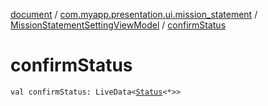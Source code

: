 [document](../../index.md) / [com.myapp.presentation.ui.mission_statement](../index.md) / [MissionStatementSettingViewModel](index.md) / [confirmStatus](./confirm-status.md)

# confirmStatus

`val confirmStatus: LiveData<`[`Status`](../../com.myapp.presentation.utils/-status/index.md)`<*>>`